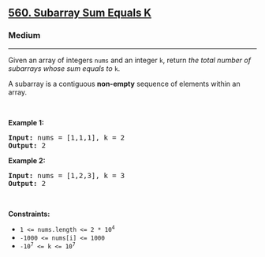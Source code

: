 <h2><a href="https://leetcode.com/problems/subarray-sum-equals-k/">560. Subarray Sum Equals K</a></h2><h3>Medium</h3><hr><div><p>Given an array of integers <code data-copier-init="true">nums</code> and an integer <code data-copier-init="true">k</code>, return <em>the total number of subarrays whose sum equals to</em> <code data-copier-init="true">k</code>.</p>

<p>A subarray is a contiguous <strong>non-empty</strong> sequence of elements within an array.</p>

<p>&nbsp;</p>
<p><strong class="example">Example 1:</strong></p>
<pre data-copier-init="true"><strong>Input:</strong> nums = [1,1,1], k = 2
<strong>Output:</strong> 2
</pre><p><strong class="example">Example 2:</strong></p>
<pre data-copier-init="true"><strong>Input:</strong> nums = [1,2,3], k = 3
<strong>Output:</strong> 2
</pre>
<p>&nbsp;</p>
<p><strong>Constraints:</strong></p>

<ul>
	<li><code data-copier-init="true">1 &lt;= nums.length &lt;= 2 * 10<sup>4</sup></code></li>
	<li><code data-copier-init="true">-1000 &lt;= nums[i] &lt;= 1000</code></li>
	<li><code data-copier-init="true">-10<sup>7</sup> &lt;= k &lt;= 10<sup>7</sup></code></li>
</ul>
</div>